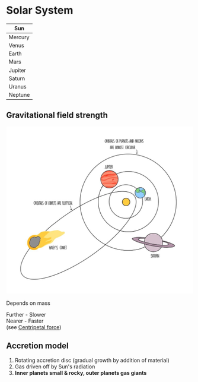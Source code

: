 # Solar System

| Sun     |
| ------- |
| Mercury |
| Venus   |
| Earth   |
| Mars    |
| Jupiter |
| Saturn  |
| Uranus  |
| Neptune |

## Gravitational field strength

![Orbits](images/orbits.jpeg)

Depends on mass

Further - Slower \
Nearer - Faster \
(see [Centripetal force](./centripetal-force.md))

## Accretion model

1. Rotating accretion disc (gradual growth by addition of material)
2. Gas driven off by Sun's radiation
3. **Inner planets small & rocky, outer planets gas giants**
